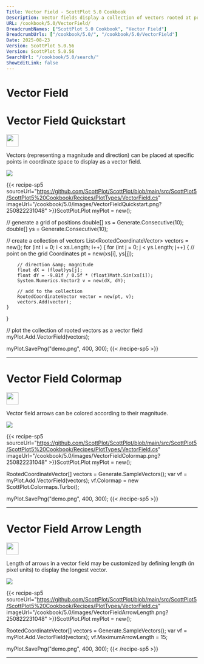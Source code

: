 ```yaml
---
Title: Vector Field - ScottPlot 5.0 Cookbook
Description: Vector fields display a collection of vectors rooted at points in coordinate space
URL: /cookbook/5.0/VectorField/
BreadcrumbNames: ["ScottPlot 5.0 Cookbook", "Vector Field"]
BreadcrumbUrls: ["/cookbook/5.0/", "/cookbook/5.0/VectorField"]
Date: 2025-08-23
Version: ScottPlot 5.0.56
Version: ScottPlot 5.0.56
SearchUrl: "/cookbook/5.0/search/"
ShowEditLink: false
---
```


<h1>Vector Field</h1>


<div class='d-flex align-items-center mt-5'>
<h1 class='me-2 text-dark my-0 border-0'>Vector Field Quickstart</h1>
<a href='/cookbook/5.0/VectorField/VectorFieldQuickstart' target='_blank'>
<img src='/images/icons/new-window.svg' style='height: 2rem;' class='new-window-icon'>
</a>
</div>

Vectors (representing a magnitude and direction) can be placed at specific points in coordinate space to display as a vector field.

[![](/cookbook/5.0/images/VectorFieldQuickstart.png?250822231048)](/cookbook/5.0/images/VectorFieldQuickstart.png?250822231048)

{{< recipe-sp5 sourceUrl="https://github.com/ScottPlot/ScottPlot/blob/main/src/ScottPlot5/ScottPlot5%20Cookbook/Recipes/PlotTypes/VectorField.cs" imageUrl="/cookbook/5.0/images/VectorFieldQuickstart.png?250822231048" >}}ScottPlot.Plot myPlot = new();

// generate a grid of positions
double[] xs = Generate.Consecutive(10);
double[] ys = Generate.Consecutive(10);

// create a collection of vectors
List&lt;RootedCoordinateVector&gt; vectors = new();
for (int i = 0; i &lt; xs.Length; i++)
{
    for (int j = 0; j &lt; ys.Length; j++)
    {
        // point on the grid
        Coordinates pt = new(xs[i], ys[j]);

        // direction &amp; magnitude
        float dX = (float)ys[j];
        float dY = -9.81f / 0.5f * (float)Math.Sin(xs[i]);
        System.Numerics.Vector2 v = new(dX, dY);

        // add to the collection
        RootedCoordinateVector vector = new(pt, v);
        vectors.Add(vector);
    }
}

// plot the collection of rooted vectors as a vector field
myPlot.Add.VectorField(vectors);

myPlot.SavePng("demo.png", 400, 300);
{{< /recipe-sp5 >}}

<hr class='my-5 invisible'>



<div class='d-flex align-items-center mt-5'>
<h1 class='me-2 text-dark my-0 border-0'>Vector Field Colormap</h1>
<a href='/cookbook/5.0/VectorField/VectorFieldColormap' target='_blank'>
<img src='/images/icons/new-window.svg' style='height: 2rem;' class='new-window-icon'>
</a>
</div>

Vector field arrows can be colored according to their magnitude.

[![](/cookbook/5.0/images/VectorFieldColormap.png?250822231048)](/cookbook/5.0/images/VectorFieldColormap.png?250822231048)

{{< recipe-sp5 sourceUrl="https://github.com/ScottPlot/ScottPlot/blob/main/src/ScottPlot5/ScottPlot5%20Cookbook/Recipes/PlotTypes/VectorField.cs" imageUrl="/cookbook/5.0/images/VectorFieldColormap.png?250822231048" >}}ScottPlot.Plot myPlot = new();

RootedCoordinateVector[] vectors = Generate.SampleVectors();
var vf = myPlot.Add.VectorField(vectors);
vf.Colormap = new ScottPlot.Colormaps.Turbo();

myPlot.SavePng("demo.png", 400, 300);
{{< /recipe-sp5 >}}

<hr class='my-5 invisible'>



<div class='d-flex align-items-center mt-5'>
<h1 class='me-2 text-dark my-0 border-0'>Vector Field Arrow Length</h1>
<a href='/cookbook/5.0/VectorField/VectorFieldArrowLength' target='_blank'>
<img src='/images/icons/new-window.svg' style='height: 2rem;' class='new-window-icon'>
</a>
</div>

Length of arrows in a vector field may be customized by defining length (in pixel units) to display the longest vector.

[![](/cookbook/5.0/images/VectorFieldArrowLength.png?250822231048)](/cookbook/5.0/images/VectorFieldArrowLength.png?250822231048)

{{< recipe-sp5 sourceUrl="https://github.com/ScottPlot/ScottPlot/blob/main/src/ScottPlot5/ScottPlot5%20Cookbook/Recipes/PlotTypes/VectorField.cs" imageUrl="/cookbook/5.0/images/VectorFieldArrowLength.png?250822231048" >}}ScottPlot.Plot myPlot = new();

RootedCoordinateVector[] vectors = Generate.SampleVectors();
var vf = myPlot.Add.VectorField(vectors);
vf.MaximumArrowLength = 15;

myPlot.SavePng("demo.png", 400, 300);
{{< /recipe-sp5 >}}

<hr class='my-5 invisible'>


